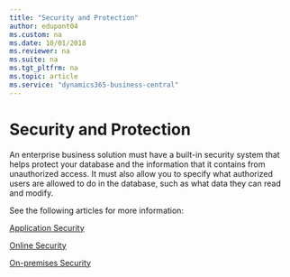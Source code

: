 ```yaml
---
title: "Security and Protection"
author: edupont04
ms.custom: na
ms.date: 10/01/2018
ms.reviewer: na
ms.suite: na
ms.tgt_pltfrm: na
ms.topic: article
ms.service: "dynamics365-business-central"
---
```

# Security and Protection

An enterprise business solution must have a built-in security system that helps protect your database and the information that it contains from unauthorized access. It must also allow you to specify what authorized users are allowed to do in the database, such as what data they can read and modify. 

See the following articles for more information:

[Application Security](security-application.md)  

[Online Security](security-online.md)  

[On-premises Security](security-onpremises.md)  